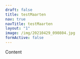 ```yaml
---
draft: false
title: testMaarten
nav: true
navTitle: testMaarten
layout: "1"
image: /img/20210429_090804.jpg
formActive: false
---
```

Content